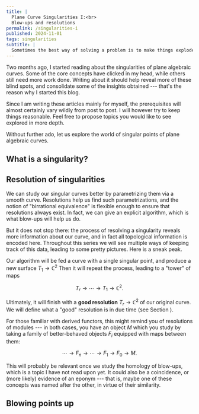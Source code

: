 ```yaml
---
title: |
  Plane Curve Singularities I:<br>
  Blow-ups and resolutions
permalink: /singularities-i
published: 2024-11-01
tags: singularities
subtitle: |
  Sometimes the best way of solving a problem is to make things explode.
---
```


<div id="toc" style="float: right;"><!-- generated --></div>

Two months ago, I started reading about the singularities of plane algebraic curves.
Some of the core concepts have clicked in my head, while others still need more work done.
Writing about it should help reveal more of these blind spots, and consolidate some of the insights obtained --- that's the reason why I started this blog.

Since I am writing these articles mainly for myself, the prerequisites will almost certainly vary wildly from post to post.
I will however try to keep things reasonable.
Feel free to propose topics you would like to see explored in more depth.

Without further ado, let us explore the world of singular points of plane algebraic curves.

## What is a singularity?



## Resolution of singularities



We can study our singular curves better by parametrizing them via a smooth curve.
Resolutions help us find such parametrizations, and the notion of "birrational equivalence" is flexible enough to ensure that resolutions always exist.
In fact, we can give an explicit algorithm, which is what blow-ups will help us do.

But it does not stop there: the process of resolving a singularity reveals more information about our curve, and in fact all topological information is encoded here.
Throughout this series we will see multiple ways of keeping track of this data, leading to some pretty pictures.
Here is a sneak peak.
<!-- TODO: Example picture. -->

Our algorithm will be fed a curve with a single singular point, and produce a new surface $T_1 \to \mathbb{C}^2$
Then it will repeat the process, leading to a "tower" of maps

$$
    T_r \to \cdots \to T_1 \to \mathbb{C}^2.
$$

<!-- TODO: Write this down correctly. -->

Ultimately, it will finish with a **good resolution** $T_r \to \mathbb{C}^2$ of our original curve.
We will define what a "good" resolution is in due time (see Section ).
<!-- TODO: Reference the section. -->

For those familiar with derived functors, this might remind you of resolutions of modules --- in both cases, you have an object $M$ which you study by taking a family of better-behaved objects $F_i$ equipped with maps between them:

$$
    \cdots \to F_n \to \cdots \to F_1 \to F_0 \to M.
$$

This will probably be relevant once we study the homology of blow-ups, which is a topic I have not read upon yet.
It could also be a coincidence, or (more likely) evidence of an eponym --- that is, maybe one of these concepts was named after the other, in virtue of their similarity.
<!-- TODO: I should check what the relationship here is. -->

## Blowing points up




